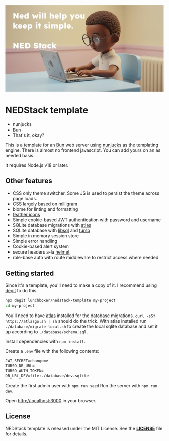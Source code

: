 ![Header](./nerdy-ned-banner.webp)
# NEDStack template

- nunjucks
- Bun
- That's it, okay?

This is a template for an [Bun](http://bun.sh) web server using [nunjucks](https://mozilla.github.io/nunjucks/) as the templating engine. There is almost no frontend javascript. You can add yours on an as needed basis.

It requires Node.js v18 or later.

## Other features

- CSS only theme switcher. Some JS is used to persist the theme across page loads.
- CSS largely based on [milligram](https://milligram.io/)
- biome for linting and formatting
- [feather icons](https://feathericons.com/)
- Simple cookie-based JWT authentication with password and username
- SQLite database migrations with [atlas](https://atlasgo.io)
- SQLite database with [libsql](https://libsql.org) and [turso](https://github.com/turso/turso)
- Simple in memory session store
- Simple error handling
- Cookie-based alert system
- secure headers a-la [helmet](https://helmetjs.github.io/)
- role-base auth with route middleware to restrict access where needed

## Getting started

Since it's a template, you'll need to make a copy of it. I recommend using [degit](https://github.com/Rich-Harris/degit) to do this.

```bash
npx degit lunchboxer/nedstack-template my-project
cd my-project
```

You'll need to have [atlas](https://atlasgo.io) installed for the database migrations. `curl -sSf https://atlasgo.sh | sh` should do the trick. With atlas installed run `./database/migrate-local.sh` to create the local sqlite database and set it up according to `./database/schema.sql`.

Install dependencies with `npm install`.

Create a `.env` file with the following contents:

```env
JWT_SECRET=changeme
TURSO_DB_URL=
TURSO_AUTH_TOKEN=
DB_URL_DEV=file:./database/dev.sqlite
```

Create the first admin user with `npm run seed`
Run the server with `npm run dev`.

Open [http://localhost:3000](http://localhost:3000) in your browser.

## **License**

NEDStack template is released under the MIT License. See the **[LICENSE](./LICENSE)** file for details.
